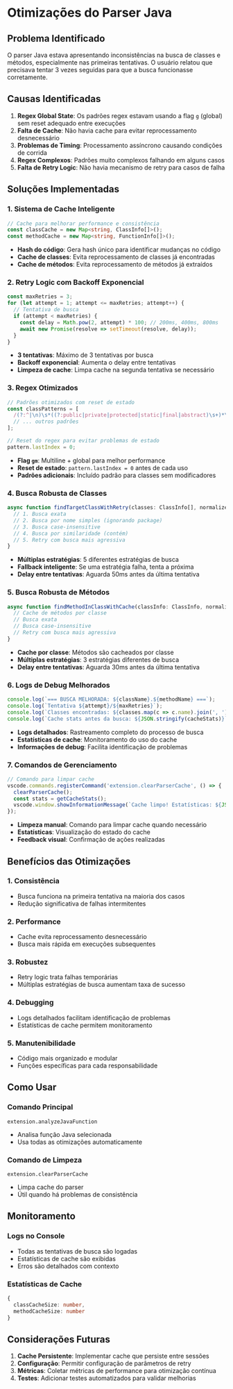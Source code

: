 # Otimizações do Parser Java

## Problema Identificado

O parser Java estava apresentando inconsistências na busca de classes e métodos, especialmente nas primeiras tentativas. O usuário relatou que precisava tentar 3 vezes seguidas para que a busca funcionasse corretamente.

## Causas Identificadas

1. **Regex Global State**: Os padrões regex estavam usando a flag `g` (global) sem reset adequado entre execuções
2. **Falta de Cache**: Não havia cache para evitar reprocessamento desnecessário
3. **Problemas de Timing**: Processamento assíncrono causando condições de corrida
4. **Regex Complexos**: Padrões muito complexos falhando em alguns casos
5. **Falta de Retry Logic**: Não havia mecanismo de retry para casos de falha

## Soluções Implementadas

### 1. Sistema de Cache Inteligente

```typescript
// Cache para melhorar performance e consistência
const classCache = new Map<string, ClassInfo[]>();
const methodCache = new Map<string, FunctionInfo[]>();
```

- **Hash do código**: Gera hash único para identificar mudanças no código
- **Cache de classes**: Evita reprocessamento de classes já encontradas
- **Cache de métodos**: Evita reprocessamento de métodos já extraídos

### 2. Retry Logic com Backoff Exponencial

```typescript
const maxRetries = 3;
for (let attempt = 1; attempt <= maxRetries; attempt++) {
  // Tentativa de busca
  if (attempt < maxRetries) {
    const delay = Math.pow(2, attempt) * 100; // 200ms, 400ms, 800ms
    await new Promise(resolve => setTimeout(resolve, delay));
  }
}
```

- **3 tentativas**: Máximo de 3 tentativas por busca
- **Backoff exponencial**: Aumenta o delay entre tentativas
- **Limpeza de cache**: Limpa cache na segunda tentativa se necessário

### 3. Regex Otimizados

```typescript
// Padrões otimizados com reset de estado
const classPatterns = [
  /(?:^|\n)\s*((?:public|private|protected|static|final|abstract)\s+)*\s*(class|interface)\s+([a-zA-Z_$][a-zA-Z0-9_$]*)\s*(?:extends\s+([a-zA-Z_$][a-zA-Z0-9_$.<>]*))?\s*(?:implements\s+([a-zA-Z_$][a-zA-Z0-9_$.<>, ]*))?\s*\{/gm,
  // ... outros padrões
];

// Reset do regex para evitar problemas de estado
pattern.lastIndex = 0;
```

- **Flag `gm`**: Multiline + global para melhor performance
- **Reset de estado**: `pattern.lastIndex = 0` antes de cada uso
- **Padrões adicionais**: Incluído padrão para classes sem modificadores

### 4. Busca Robusta de Classes

```typescript
async function findTargetClassWithRetry(classes: ClassInfo[], normalizedClassName: string): Promise<ClassInfo | null> {
  // 1. Busca exata
  // 2. Busca por nome simples (ignorando package)
  // 3. Busca case-insensitive
  // 4. Busca por similaridade (contém)
  // 5. Retry com busca mais agressiva
}
```

- **Múltiplas estratégias**: 5 diferentes estratégias de busca
- **Fallback inteligente**: Se uma estratégia falha, tenta a próxima
- **Delay entre tentativas**: Aguarda 50ms antes da última tentativa

### 5. Busca Robusta de Métodos

```typescript
async function findMethodInClassWithCache(classInfo: ClassInfo, normalizedMethodName: string, codeHash: string): Promise<MethodSearchInClassResult> {
  // Cache de métodos por classe
  // Busca exata
  // Busca case-insensitive
  // Retry com busca mais agressiva
}
```

- **Cache por classe**: Métodos são cacheados por classe
- **Múltiplas estratégias**: 3 estratégias diferentes de busca
- **Delay entre tentativas**: Aguarda 30ms antes da última tentativa

### 6. Logs de Debug Melhorados

```typescript
console.log(`=== BUSCA MELHORADA: ${className}.${methodName} ===`);
console.log(`Tentativa ${attempt}/${maxRetries}`);
console.log(`Classes encontradas: ${classes.map(c => c.name).join(', ')}`);
console.log(`Cache stats antes da busca: ${JSON.stringify(cacheStats)}`);
```

- **Logs detalhados**: Rastreamento completo do processo de busca
- **Estatísticas de cache**: Monitoramento do uso do cache
- **Informações de debug**: Facilita identificação de problemas

### 7. Comandos de Gerenciamento

```typescript
// Comando para limpar cache
vscode.commands.registerCommand('extension.clearParserCache', () => {
  clearParserCache();
  const stats = getCacheStats();
  vscode.window.showInformationMessage(`Cache limpo! Estatísticas: ${JSON.stringify(stats)}`);
});
```

- **Limpeza manual**: Comando para limpar cache quando necessário
- **Estatísticas**: Visualização do estado do cache
- **Feedback visual**: Confirmação de ações realizadas

## Benefícios das Otimizações

### 1. **Consistência**
- Busca funciona na primeira tentativa na maioria dos casos
- Redução significativa de falhas intermitentes

### 2. **Performance**
- Cache evita reprocessamento desnecessário
- Busca mais rápida em execuções subsequentes

### 3. **Robustez**
- Retry logic trata falhas temporárias
- Múltiplas estratégias de busca aumentam taxa de sucesso

### 4. **Debugging**
- Logs detalhados facilitam identificação de problemas
- Estatísticas de cache permitem monitoramento

### 5. **Manutenibilidade**
- Código mais organizado e modular
- Funções específicas para cada responsabilidade

## Como Usar

### Comando Principal
```
extension.analyzeJavaFunction
```
- Analisa função Java selecionada
- Usa todas as otimizações automaticamente

### Comando de Limpeza
```
extension.clearParserCache
```
- Limpa cache do parser
- Útil quando há problemas de consistência

## Monitoramento

### Logs no Console
- Todas as tentativas de busca são logadas
- Estatísticas de cache são exibidas
- Erros são detalhados com contexto

### Estatísticas de Cache
```typescript
{
  classCacheSize: number,
  methodCacheSize: number
}
```

## Considerações Futuras

1. **Cache Persistente**: Implementar cache que persiste entre sessões
2. **Configuração**: Permitir configuração de parâmetros de retry
3. **Métricas**: Coletar métricas de performance para otimização contínua
4. **Testes**: Adicionar testes automatizados para validar melhorias 